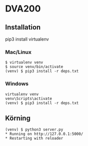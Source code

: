 # DVA200

## Installation

pip3 install virtualenv

### Mac/Linux
```
$ virtualenv venv
$ source venv/bin/activate
(venv) $ pip3 install -r deps.txt
```

### Windows
```
virtualenv venv
venv\Scripts\activate
(venv) $ pip3 install -r deps.txt
```

## Körning
```
(venv) $ python3 server.py
* Running on http://127.0.0.1:5000/
* Restarting with reloader
```
